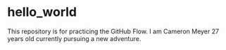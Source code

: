 # hello_world
This repository is for practicing the GitHub Flow.
I am Cameron Meyer 27 years old currently pursuing a new adventure.